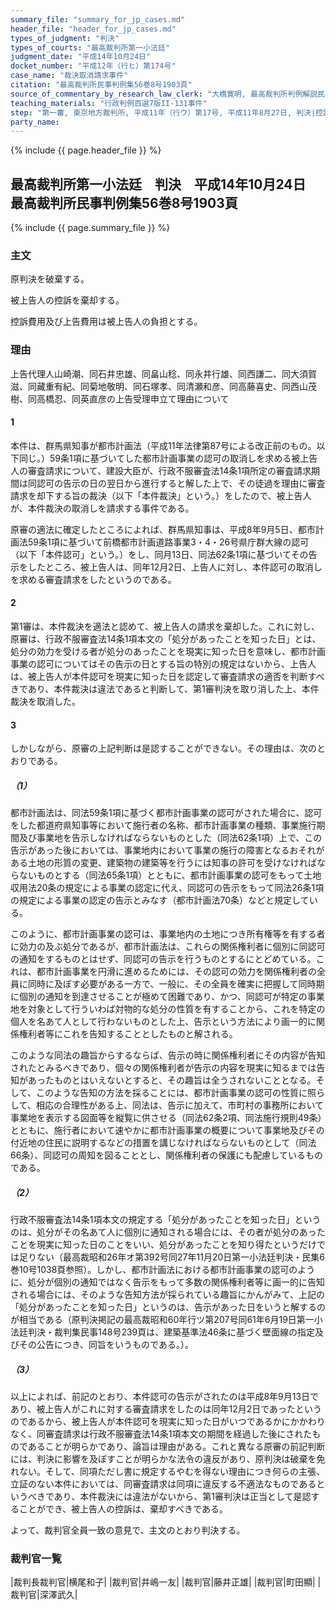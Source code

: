 ```yaml
---
summary_file: "summary_for_jp_cases.md"
header_file: "header_for_jp_cases.md"
types_of_judgment: "判決"
types_of_courts: "最高裁判所第一小法廷"
judgment_date: "平成14年10月24日"
docket_number: "平成12年（行ヒ）第174号"
case_name: "裁決取消請求事件"
citation: "最高裁判所民事判例集56巻8号1903頁"
source_of_commentary_by_research_law_clerk: "大橋寛明, 最高裁判所判例解説民事篇平成14年度878頁"
teaching_materials: "行政判例百選7版II-131事件"
step: "第一審, 東京地方裁判所, 平成11年（行ウ）第17号, 平成11年8月27日, 判決|控訴審, 東京高等裁判所, 平成11年（行コ）第205号, 平成12年3月23日, 判決"
party_name:
---
```


{% include {{ page.header_file }}  %}

## 最高裁判所第一小法廷　判決　平成14年10月24日　最高裁判所民事判例集56巻8号1903頁




{% include {{ page.summary_file }}  %}



















### 主文



原判決を破棄する。

被上告人の控訴を棄却する。

控訴費用及び上告費用は被上告人の負担とする。





### 理由



上告代理人山崎潮、同石井忠雄、同畠山稔、同永井行雄、同西謙二、同大須賀滋、同藏重有紀、同菊地敬明、同石塚孝、同清瀬和彦、同高藤喜史、同西山茂樹、同高橋忍、同英直彦の上告受理申立て理由について

#### 1

本件は、群馬県知事が都市計画法（平成11年法律第87号による改正前のもの。以下同じ。）59条1項に基づいてした都市計画事業の認可の取消しを求める被上告人の審査請求について、建設大臣が、行政不服審査法14条1項所定の審査請求期間は同認可の告示の日の翌日から進行すると解した上で、その徒過を理由に審査請求を却下する旨の裁決（以下「本件裁決」という。）をしたので、被上告人が、本件裁決の取消しを請求する事件である。

原審の適法に確定したところによれば、群馬県知事は、平成8年9月5日、都市計画法59条1項に基づいて前橋都市計画道路事業3・4・26号県庁群大線の認可（以下「本件認可」という。）をし、同月13日、同法62条1項に基づいてその告示をしたところ、被上告人は、同年12月2日、上告人に対し、本件認可の取消しを求める審査請求をしたというのである。

#### 2

第1審は、本件裁決を適法と認めて、被上告人の請求を棄却した。これに対し、原審は、行政不服審査法14条1項本文の「処分があったことを知った日」とは、処分の効力を受ける者が処分のあったことを現実に知った日を意味し、都市計画事業の認可についてはその告示の日とする旨の特別の規定はないから、上告人は、被上告人が本件認可を現実に知った日を認定して審査請求の適否を判断すべきであり、本件裁決は違法であると判断して、第1審判決を取り消した上、本件裁決を取消した。

#### 3

しかしながら、原審の上記判断は是認することができない。その理由は、次のとおりである。

##### （1）

都市計画法は、同法59条1項に基づく都市計画事業の認可がされた場合に、認可をした都道府県知事等において施行者の名称、都市計画事業の種類、事業施行期間及び事業地を告示しなければならないものとした（同法62条1項）上で、この告示があった後においては、事業地内において事業の施行の障害となるおそれがある土地の形質の変更、建築物の建築等を行うには知事の許可を受けなければならないものとする（同法65条1項）とともに、都市計画事業の認可をもって土地収用法20条の規定による事業の認定に代え、同認可の告示をもって同法26条1項の規定による事業の認定の告示とみなす（都市計画法70条）などと規定している。

このように、都市計画事業の認可は、事業地内の土地につき所有権等を有する者に効力の及ぶ処分であるが、都市計画法は、これらの関係権利者に個別に同認可の通知をするものとはせず、同認可の告示を行うものとするにとどめている。これは、都市計画事業を円滑に進めるためには、その認可の効力を関係権利者の全員に同時に及ぼす必要がある一方で、一般に、その全員を確実に把握して同時期に個別の通知を到達させることが極めて困難であり、かつ、同認可が特定の事業地を対象として行ういわば対物的な処分の性質を有することから、これを特定の個人を名あて人として行わないものとした上、告示という方法により画一的に関係権利者等にこれを告知することとしたものと解される。

このような同法の趣旨からするならば、告示の時に関係権利者にその内容が告知されたとみるべきであり、個々の関係権利者が告示の内容を現実に知るまでは告知があったものとはいえないとすると、その趣旨は全うされないこととなる。そして、このような告知の方法を採ることには、都市計画事業の認可の性質に照らして、相応の合理性がある上、同法は、告示に加えて、市町村の事務所において事業地を表示する図面等を縦覧に供させる（同法62条2項、同法施行規則49条）とともに、施行者において速やかに都市計画事業の概要について事業地及びその付近地の住民に説明するなどの措置を講じなければならないものとして（同法66条）、同認可の周知を図ることとし、関係権利者の保護にも配慮しているものである。

##### （2）

行政不服審査法14条1項本文の規定する「処分があったことを知った日」というのは、処分がその名あて人に個別に通知される場合には、その者が処分のあったことを現実に知った日のことをいい、処分があったことを知り得たというだけでは足りない（最高裁昭和26年オ第392号同27年11月20日第一小法廷判決・民集6巻10号1038頁参照）。しかし、都市計画法における都市計画事業の認可のように、処分が個別の通知ではなく告示をもって多数の関係権利者等に画一的に告知される場合には、そのような告知方法が採られている趣旨にかんがみて、上記の「処分があったことを知った日」というのは、告示があった日をいうと解するのが相当である（原判決掲記の最高裁昭和60年行ツ第207号同61年6月19日第一小法廷判決・裁判集民事148号239頁は、建築基準法46条に基づく壁面線の指定及びその公告につき、同旨をいうものである。）。

##### （3）

以上によれば、前記のとおり、本件認可の告示がされたのは平成8年9月13日であり、被上告人がこれに対する審査請求をしたのは同年12月2日であったというのであるから、被上告人が本件認可を現実に知った日がいつであるかにかかわりなく、同審査請求は行政不服審査法14条1項本文の期間を経過した後にされたものであることが明らかであり、論旨は理由がある。これと異なる原審の前記判断には、判決に影響を及ぼすことが明らかな法令の違反があり、原判決は破棄を免れない。そして、同項ただし書に規定するやむを得ない理由につき何らの主張、立証のない本件においては、同審査請求は同項に違反する不適法なものであるというべきであり、本件裁決には違法がないから、第1審判決は正当として是認することができ、被上告人の控訴は、棄却すべきである。

よって、裁判官全員一致の意見で、主文のとおり判決する。

### 裁判官一覧

|裁判長裁判官|横尾和子|
|裁判官|井嶋一友|
|裁判官|藤井正雄|
|裁判官|町田顯|
|裁判官|深澤武久|




